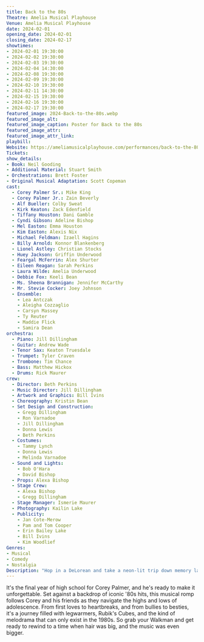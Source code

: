 ```yaml
---
title: Back to the 80s
Theatre: Amelia Musical Playhouse
Venue: Amelia Musical Playhouse
date: 2024-02-01
opening_date: 2024-02-01
closing_date: 2024-02-17
showtimes:
- 2024-02-01 19:30:00
- 2024-02-02 19:30:00
- 2024-02-03 19:30:00
- 2024-02-04 14:30:00
- 2024-02-08 19:30:00
- 2024-02-09 19:30:00
- 2024-02-10 19:30:00
- 2024-02-11 14:30:00
- 2024-02-15 19:30:00
- 2024-02-16 19:30:00
- 2024-02-17 19:30:00
featured_image: 2024-Back-to-the-80s.webp
featured_image_alt: 
featured_image_caption: Poster for Back to the 80s
featured_image_attr: 
featured_image_attr_link: 
playbill:
Website: https://ameliamusicalplayhouse.com/performances/back-to-the-80s-musical/
Tickets: 
show_details: 
- Book: Neil Gooding
- Additional Material: Stuart Smith
- Orchestrations: Brett Foster
- Original Musical Adaptation: Scott Copeman
cast:
  - Corey Palmer Sr.: Mike King
  - Corey Palmer Jr.: Zain Beverly
  - Alf Bueller: Colby Sweat
  - Kirk Keaton: Zack Edenfield
  - Tiffany Houston: Dani Gamble
  - Cyndi Gibson: Adeline Bishop
  - Mel Easton: Emma Houston
  - Kim Easton: Alexis Nix
  - Michael Feldman: Izaell Hagins
  - Billy Arnold: Konnor Blankenberg
  - Lionel Astley: Christian Stocks
  - Huey Jackson: Griffin Underwood
  - Feargal McFerrin: Alex Shurter
  - Eileen Reagan: Sarah Perkins
  - Laura Wilde: Amelia Underwood
  - Debbie Fox: Keeli Bean
  - Ms. Sheena Brannigan: Jennifer McCarthy
  - Mr. Stevie Cocker: Joey Johnson
  - Ensemble:
    - Lea Antczak
    - Aleigha Cozzaglio
    - Carsyn Massey
    - Ty Reuter
    - Maddie Flick
    - Samira Dean
orchestra:
  - Piano: Jill Dillingham
  - Guitar: Andrew Wade
  - Tenor Sax: Keaton Truesdale
  - Trumpet: Tyler Craven
  - Trombone: Tim Chance
  - Bass: Matthew Hickox
  - Drums: Rick Maurer
crew:
  - Director: Beth Perkins
  - Music Director: Jill Dillingham
  - Artwork and Graphics: Bill Ivins
  - Choreography: Kristin Bean
  - Set Design and Construction:
    - Gregg Dillingham
    - Ron Varnadoe
    - Jill Dillingham
    - Donna Lewis
    - Beth Perkins
  - Costumes:
    - Tammy Lynch
    - Donna Lewis
    - Melinda Varnadoe
  - Sound and Lights:
    - Bob O'Hara
    - David Bishop
  - Props: Alexa Bishop
  - Stage Crew:
    - Alexa Bishop
    - Gregg Dillingham
  - Stage Manager: Ismerie Maurer
  - Photography: Kailin Lake
  - Publicity:
    - Jan Cote-Merow
    - Pam and Tom Cooper
    - Erin Bailey Lake
    - Bill Ivins
    - Kim Woodlief
Genres:
- Musical
- Comedy
- Nostalgia
Description: "Hop in a DeLorean and take a neon-lit trip down memory lane in this jukebox musical extravaganza."
---
```

It's the final year of high school for Corey Palmer, and he's ready to make it unforgettable. Set against a backdrop of iconic '80s hits, this musical romp follows Corey and his friends as they navigate the highs and lows of adolescence. From first loves to heartbreaks, and from bullies to besties, it's a journey filled with legwarmers, Rubik's Cubes, and the kind of melodrama that can only exist in the 1980s. So grab your Walkman and get ready to rewind to a time when hair was big, and the music was even bigger.